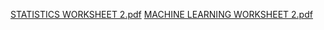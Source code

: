 
[STATISTICS WORKSHEET 2.pdf](https://github.com/ritix13/Internship/files/10891647/STATISTICS.WORKSHEET.2.pdf)
[MACHINE LEARNING WORKSHEET 2.pdf](https://github.com/ritix13/Internship/files/10891648/MACHINE.LEARNING.WORKSHEET.2.pdf)
